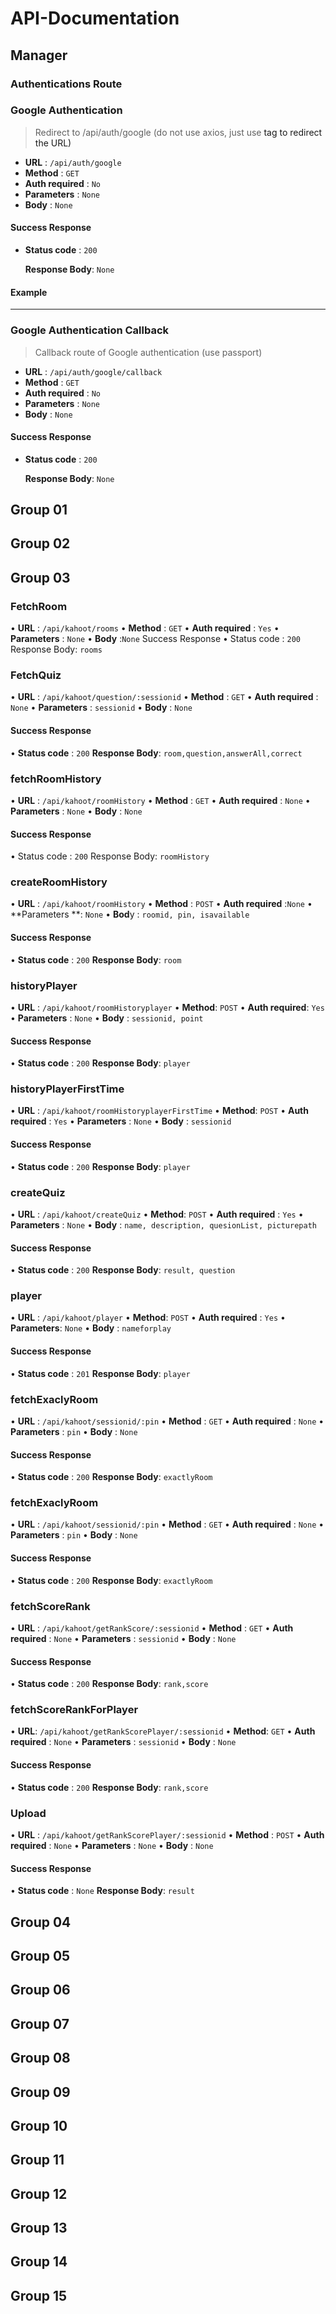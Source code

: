 # API-Documentation
## Manager
### Authentications Route

### Google Authentication

> Redirect to /api/auth/google (do not use axios, just use <a> tag to redirect the URL)

- **URL** : `/api/auth/google`
- **Method** : `GET`
- **Auth required** : `No`
- **Parameters** : `None`
- **Body** : `None`



#### Success Response

- **Status code** : `200`

  **Response Body**: `None`

#### Example



---

### Google Authentication Callback

> Callback route of Google authentication (use passport)

- **URL** : `/api/auth/google/callback`
- **Method** : `GET`
- **Auth required** : `No`
- **Parameters** : `None`
- **Body** : `None`



#### Success Response

- **Status code** : `200`

    **Response Body**: `None`


## Group 01
## Group 02
## Group 03
### FetchRoom
•	**URL** : `/api/kahoot/rooms`
•	**Method** : `GET`
•	**Auth required** : `Yes`
•	**Parameters** : `None`
•	**Body** :`None`
Success Response
•	Status code : `200`
Response Body: `rooms`
### FetchQuiz
•	**URL** : `/api/kahoot/question/:sessionid`
• **Method** : `GET`
•	**Auth required** : `None`
•	**Parameters** : `sessionid`
•	**Body** : `None`
#### Success Response
•	**Status code** : `200`
**Response Body**: `room,question,answerAll,correct`
### fetchRoomHistory
•	**URL** : `/api/kahoot/roomHistory`
•	**Method** : `GET`
•	**Auth required** : `None`
•	**Parameters** : `None`
•	**Body** : `None`
#### Success Response
•	Status code : `200`
Response Body: `roomHistory`
### createRoomHistory
•	**URL** : `/api/kahoot/roomHistory`
•	**Method** : `POST`
•	**Auth required** :`None`
•	**Parameters **: `None`
•	**Bod**y : `roomid, pin, isavailable`
#### Success Response
•	**Status code** : `200`
**Response Body**: `room`

### historyPlayer
•	**URL** : `/api/kahoot/roomHistoryplayer`
•	**Method**: `POST`
•	**Auth required**: `Yes`
•	**Parameters** : `None`
•	**Body** : `sessionid, point`
#### Success Response
•	**Status code** : `200`
**Response Body**: `player`
### historyPlayerFirstTime
•	**URL** : `/api/kahoot/roomHistoryplayerFirstTime`
•	**Method**: `POST`
•	**Auth required** : `Yes`
•	**Parameters** : `None`
•	**Body** : `sessionid`
#### Success Response
•	**Status code** : `200`
**Response Body**: `player`
### createQuiz
•	**URL** : `/api/kahoot/createQuiz`
•	**Method**: `POST`
•	**Auth required** : `Yes`
•	**Parameters** : `None`
•	**Body** : `name, description, quesionList, picturepath`
#### Success Response
•	**Status code** : `200`
**Response Body**: `result, question`
### player
•	**URL** : `/api/kahoot/player`
•	**Method**: `POST`
•	**Auth required** : `Yes`
•	**Parameters**: `None`
•	**Body** : `nameforplay`
#### Success Response
•	**Status code** : `201`
**Response Body**: `player`
### fetchExaclyRoom
•	**URL** : `/api/kahoot/sessionid/:pin`
•	**Method** : `GET`
•	**Auth required** : `None`
•	**Parameters** : `pin`
•	**Body** : `None`
#### Success Response
•	**Status code** : `200`
**Response Body**: `exactlyRoom`
### fetchExaclyRoom
•	**URL** : `/api/kahoot/sessionid/:pin`
•	**Method** : `GET`
•	**Auth required** : `None`
•	**Parameters** : `pin`
•	**Body** : `None`
#### Success Response
•	**Status code** : `200`
**Response Body**: `exactlyRoom`
### fetchScoreRank
•	**URL** : `/api/kahoot/getRankScore/:sessionid`
•	**Method** : `GET`
•	**Auth required** : `None`
•	**Parameters** : `sessionid`
•	**Body** : `None`
#### Success Response
•	**Status code** : `200`
**Response Body**: `rank,score`
### fetchScoreRankForPlayer
•	**URL**: `/api/kahoot/getRankScorePlayer/:sessionid`
•	**Method**: `GET`
•	**Auth required** : `None`
•	**Parameters** : `sessionid`
•	**Body** : `None`
#### Success Response
•	**Status code** : `200`
**Response Body**: `rank,score`
### Upload
•	**URL** : `/api/kahoot/getRankScorePlayer/:sessionid`
•	**Method** : `POST`
•	**Auth required** : `None`
•	**Parameters** : `None`
•	**Body** : `None`
#### Success Response
•	**Status code** : `None`
**Response Body**: `result`












## Group 04
## Group 05
## Group 06
## Group 07
## Group 08
## Group 09
## Group 10
## Group 11
## Group 12
## Group 13
## Group 14
## Group 15

